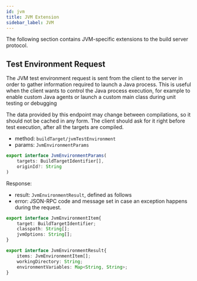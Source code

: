```yaml
---
id: jvm
title: JVM Extension
sidebar_label: JVM
---
```


The following section contains JVM-specific extensions to the build server
protocol.


## Test Environment Request

The JVM test environment request is sent from the client to the server in order to
gather information required to launch a Java process. This is useful when the
client wants to control the Java process execution, for example to enable custom
Java agents or launch a custom main class during unit testing or debugging

The data provided by this endpoint may change between compilations, so it should
not be cached in any form. The client should ask for it right before test execution,
after all the targets are compiled.

- method: `buildTarget/jvmTestEnvironment`
- params: `JvmEnvironmentParams`

```ts
export interface JvmEnvironmentParams(
    targets: BuildTargetIdentifier[],
    originId?: String
)
```

Response:

- result: `JvmEnvironmentResult`, defined as follows
- error: JSON-RPC code and message set in case an exception happens during the
  request.

```ts
export interface JvmEnvironmentItem{
    target: BuildTargetIdentifier;
    classpath: String[];
    jvmOptions: String[];
}

export interface JvmEnvironmentResult{
    items: JvmEnvironmentItem[];
    workingDirectory: String;
    environmentVariables: Map<String, String>;
}
```
